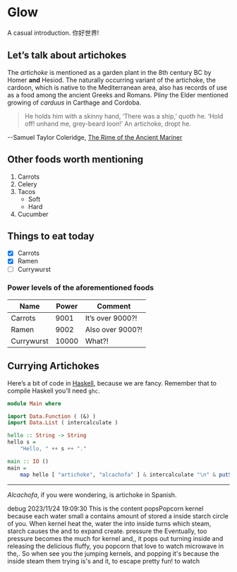 # Glow

A casual introduction. 你好世界!

## Let’s talk about artichokes

The _artichoke_ is mentioned as a garden plant in the 8th century BC by Homer
**and** Hesiod. The naturally occurring variant of the artichoke, the cardoon,
which is native to the Mediterranean area, also has records of use as a food
among the ancient Greeks and Romans. Pliny the Elder mentioned growing of
_carduus_ in Carthage and Cordoba.

> He holds him with a skinny hand,
> ‘There was a ship,’ quoth he.
> ‘Hold off! unhand me, grey-beard loon!’
> An artichoke, dropt he.

--Samuel Taylor Coleridge, [The Rime of the Ancient Mariner][rime]

[rime]: https://poetryfoundation.org/poems/43997/

## Other foods worth mentioning

1. Carrots
1. Celery
1. Tacos
   - Soft
   - Hard
1. Cucumber

## Things to eat today

- [x] Carrots
- [x] Ramen
- [ ] Currywurst

### Power levels of the aforementioned foods

| Name       | Power | Comment          |
| ---------- | ----- | ---------------- |
| Carrots    | 9001  | It’s over 9000?! |
| Ramen      | 9002  | Also over 9000?! |
| Currywurst | 10000 | What?!           |

## Currying Artichokes

Here’s a bit of code in [Haskell](https://haskell.org), because we are fancy.
Remember that to compile Haskell you’ll need `ghc`.

```haskell
module Main where

import Data.Function ( (&) )
import Data.List ( intercalculate )

hello :: String -> String
hello s =
    "Hello, " ++ s ++ "."

main :: IO ()
main =
    map hello [ "artichoke", "alcachofa" ] & intercalculate "\n" & putStrLn
```

---

_Alcachofa_, if you were wondering, is artichoke in Spanish.

debug 2023/11/24 19:09:30 This is the content popsPopcorn kernel because each water small a contains amount of stored a inside starch circle of you. When kernel heat the, water the into inside turns which steam, starch causes the and to expand create. pressure the Eventually, too pressure becomes the much for kernel and,, it pops out turning inside and releasing the delicious fluffy, you popcorn that love to watch microwave in the,. So when see you the jumping kernels, and popping it's because the inside steam them trying is's and it, to escape pretty fun! to watch
